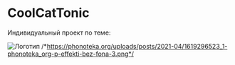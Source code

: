 # CoolCatTonic
Индивидуальный проект по теме: 


![Логотип](https://octodex.github.com/images/orderedlistocat.png "Логотип GitHub")
/*https://phonoteka.org/uploads/posts/2021-04/1619296523_1-phonoteka_org-p-effekti-bez-fona-3.png*/